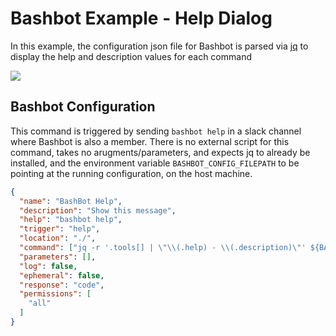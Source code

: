 # Bashbot Example - Help Dialog

In this example, the configuration json file for Bashbot is parsed via [jq](https://stedolan.github.io/jq/) to display the help and description values for each command

<img src="https://i.imgur.com/sJxh2Qk.gif" />

## Bashbot Configuration

This command is triggered by sending `bashbot help` in a slack channel where Bashbot is also a member. There is no external script for this command, takes no arugments/parameters, and expects jq to already be installed, and the environment variable `BASHBOT_CONFIG_FILEPATH` to be pointing at the running configuration, on the host machine.

```json
{
  "name": "BashBot Help",
  "description": "Show this message",
  "help": "bashbot help",
  "trigger": "help",
  "location": "./",
  "command": ["jq -r '.tools[] | \"\\(.help) - \\(.description)\"' ${BASHBOT_CONFIG_FILEPATH}"],
  "parameters": [],
  "log": false,
  "ephemeral": false,
  "response": "code",
  "permissions": [
    "all"
  ]
}
```